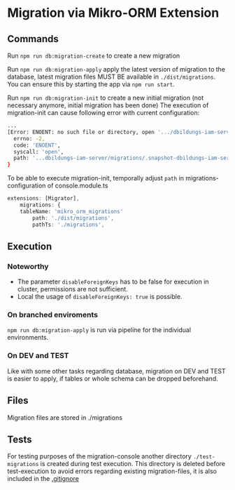 # Migration via Mikro-ORM Extension

## Commands

Run `npm run db:migration-create` to create a new migration

Run `npm run db:migration-apply` apply the latest version of migration to the database, latest migration files MUST BE available in `./dist/migrations`.
You can ensure this by starting the app via `npm run start`.

Run `npm run db:migration-init` to create a new initial migration (not necessary anymore, initial migration has been done)
The execution of migration-init can cause following error with current configuration:
```bash
...
[Error: ENOENT: no such file or directory, open '.../dbildungs-iam-server/migrations/.snapshot-dbildungs-iam-server.json'] {
  errno: -2,
  code: 'ENOENT',
  syscall: 'open',
  path: '...dbildungs-iam-server/migrations/.snapshot-dbildungs-iam-server.json'
}
```

To be able to execute migration-init, temporally adjust `path` in migrations-configuration of console.module.ts
```typescript
extensions: [Migrator],
    migrations: {
    tableName: 'mikro_orm_migrations'
        path: './dist/migrations',
        pathTs: './migrations',
```

## Execution

### Noteworthy

- The parameter `disableForeignKeys` has to be false for execution in cluster, permissions are not sufficient.
- Local the usage of `disableForeignKeys: true` is possible.

### On branched enviroments
`npm run db:migration-apply` is run via pipeline for the individual environments.

### On DEV and TEST
Like with some other tasks regarding database, migration on DEV and TEST is easier to apply, if tables or whole schema can be dropped beforehand.

## Files

Migration files are stored in ./migrations

## Tests

For testing purposes of the migration-console another directory `./test-migrations` is created during test execution.
This directory is deleted before test-execution to avoid errors regarding existing migration-files, it is also included in the [.gitignore](./../.gitignore)
